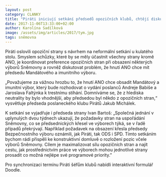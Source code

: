 ```yaml
---
layout: post
category: CLANKY
title: "Piráti iniciují setkání předsedů opozičních klubů, chtějí diskutovat o spravedlivém rozložení postů ve Sněmovně"
date: 2017-11-06T13:33:00+02:00
author: Karolína Sadílková
image: /assets/img/articles/2017/tym.jpg
tags: sněmovna
---
```


Piráti oslovili opoziční strany s návrhem na neformální setkání u kulatého stolu. Smyslem schůzky, které by se měly účastnit všechny strany kromě ANO, je koordinovat preference opozičních stran při obsazení některých výborů Sněmovny a rovněž diskutovat problém, že hnutí ANO chce mít předsedu Mandátového a imunitního výboru.
 
„Považujeme za vážnou hrozbu to, že hnutí ANO chce obsadit Mandátový a imunitní výbor, který bude rozhodovat o vydání poslanců Andreje Babiše a Jaroslava Faltýnka k trestnímu stíhání. Domníváme se, že z hlediska neutrality by bylo vhodnější, aby předsedou byl někdo z opozičních stran,“ vysvětluje předseda poslaneckého klubu Pirátů Jakub Michálek.
 
K setkání se vyjadřuje i předseda strany Ivan Bartoš: „Společná jednání v uplynulých dvou týdnech ukazují, že požadavky stran na uspořádání Sněmovny, co se předsednických křesel ve výborech týká, se v řadě případů překrývají. Například požadavek na obsazení křesla předsedy Bezpečnostního výboru oznámili, jak Piráti, tak ODS i SPD. Tímto setkáním bychom rádi přispěli ke konstruktivní domluvě o rozložení pozic včele výborů Sněmovny. Cílem je maximalizovat sílu opozičních stran a najít cestu, jak prostřednictvím práce ve výborech mohou jednotlivé strany prosadit co možná nejlépe své programové priority.”
 
Pro synchronizaci termínu Piráti šéfům klubů nabídli interaktivní formulář Doodle.
